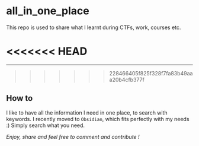 # all_in_one_place

This repo is used to share what I learnt during CTFs, work, courses etc.

<<<<<<< HEAD
=======
---

>>>>>>> 228466405f825f328f7fa83b49aaa20b4cfb377f
## How to

I like to have all the information I need in one place, to search with keywords.
I recently moved to `Obsidian`, which fits perfectly with my needs :)
Simply search what you need.

*Enjoy, share and feel free to comment and contribute !*
